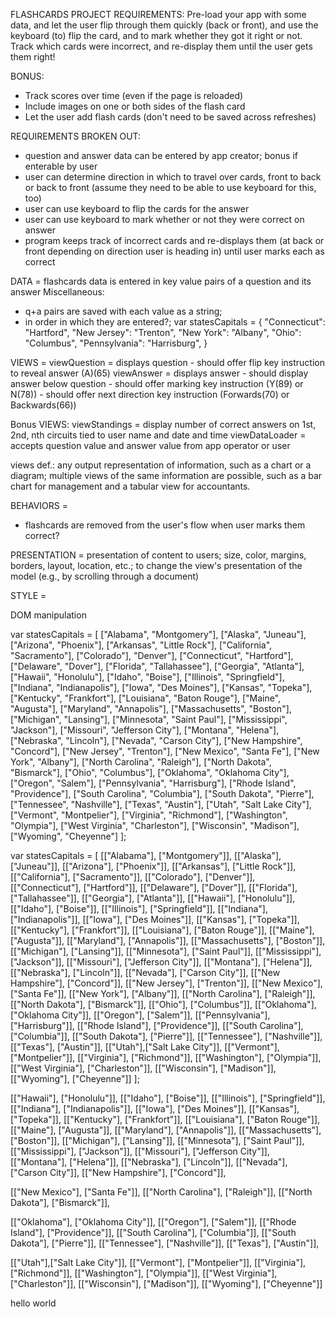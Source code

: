 FLASHCARDS PROJECT REQUIREMENTS:
Pre-load your app with some data, and let the user flip through them quickly (back or front), and use the keyboard (to) flip the card, and to mark whether they got it right or not. Track which cards were incorrect, and re-display them until the user gets them right!

BONUS:
+ Track scores over time (even if the page is reloaded)
+ Include images on one or both sides of the flash card
+ Let the user add flash cards (don't need to be saved across refreshes)

REQUIREMENTS BROKEN OUT:
- question and answer data can be entered by app creator; bonus if enterable by user
- user can determine direction in which to travel over cards, front to back or back to front (assume they need to be able to use keyboard for this, too)
- user can use keyboard to flip the cards for the answer
- user can use keyboard to mark whether or not they were correct on answer
- program keeps track of incorrect cards and re-displays them (at back or front depending on direction user is heading in) until user marks each as correct


DATA =
  flashcards data is entered in key value pairs of a question and its answer
  Miscellaneous:
  - q+a pairs are saved with each value as a string;
  - in order in which they are entered?;
  var statesCapitals = {
  "Connecticut": "Hartford",
  "New Jersey": "Trenton",
  "New York": "Albany",
  "Ohio": "Columbus",
  "Pennsylvania": "Harrisburg",
}


VIEWS =
  viewQuestion = displays question
                - should offer flip key instruction to reveal answer (A)(65)
  viewAnswer = displays answer
                - should display answer below question
                - should offer marking key instruction (Y(89) or N(78))
                - should offer next direction key instruction (Forwards(70) or Backwards(66))

  Bonus VIEWS:
  viewStandings = display number of correct answers on 1st, 2nd, nth circuits tied to user name and date and time
  viewDataLoader = accepts question value and answer value from app operator or user

views def.:
any output representation of information,
such as a chart or a diagram; multiple views of
the same information are possible, such as a bar
chart for management and a tabular view for accountants.


BEHAVIORS =
  - flashcards are removed from the user's flow when user marks them correct?


PRESENTATION = presentation of content to users;
size, color, margins, borders, layout, location,
etc.; to change the view's presentation of
the model (e.g., by scrolling through a document)

STYLE =

DOM manipulation

var statesCapitals = [
  ["Alabama", "Montgomery"],
  ["Alaska", "Juneau"],
  ["Arizona", "Phoenix"],
  ["Arkansas", "Little Rock"],
  ["California", "Sacramento"],
  ["Colorado"], "Denver"],
  ["Connecticut", "Hartford"],
  ["Delaware", "Dover"],
  ["Florida", "Tallahassee"],
  ["Georgia", "Atlanta"],
  ["Hawaii", "Honolulu"],
  ["Idaho", "Boise"],
  ["Illinois", "Springfield"],
  ["Indiana", "Indianapolis"],
  ["Iowa", "Des Moines"],
  ["Kansas", "Topeka"],
  ["Kentucky", "Frankfort"],
  ["Louisiana", "Baton Rouge"],
  ["Maine", "Augusta"],
  ["Maryland", "Annapolis"],
  ["Massachusetts", "Boston"],
  ["Michigan", "Lansing"],
  ["Minnesota", "Saint Paul"],
  ["Mississippi", "Jackson"],
  ["Missouri", "Jefferson City"],
  ["Montana", "Helena"],
  ["Nebraska", "Lincoln"],
  ["Nevada", "Carson City"],
  ["New Hampshire", "Concord"],
  ["New Jersey", "Trenton"],
  ["New Mexico", "Santa Fe"],
  ["New York", "Albany"],
  ["North Carolina", "Raleigh"],
  ["North Dakota", "Bismarck"],
  ["Ohio", "Columbus"],
  ["Oklahoma", "Oklahoma City"],
  ["Oregon", "Salem"],
  ["Pennsylvania", "Harrisburg"],
  ["Rhode Island", "Providence"],
  ["South Carolina", "Columbia"],
  ["South Dakota", "Pierre"],
  ["Tennessee", "Nashville"],
  ["Texas", "Austin"],
  ["Utah", "Salt Lake City"],
  ["Vermont", "Montpelier"],
  ["Virginia", "Richmond"],
  ["Washington", "Olympia"],
  ["West Virginia", "Charleston"],
  ["Wisconsin", "Madison"],
  ["Wyoming", "Cheyenne"]
];

var statesCapitals = [
  [["Alabama"], ["Montgomery"]],
  [["Alaska"], ["Juneau"]],
  [["Arizona"], ["Phoenix"]],
  [["Arkansas"], ["Little Rock"]],
  [["California"], ["Sacramento"]],
  [["Colorado"], ["Denver"]],
  [["Connecticut"], ["Hartford"]],
  [["Delaware"], ["Dover"]],
  [["Florida"], ["Tallahassee"]],
  [["Georgia"], ["Atlanta"]],
  [["Hawaii"], ["Honolulu"]],
  [["Idaho"], ["Boise"]],
  [["Illinois"], ["Springfield"]],
  [["Indiana"], ["Indianapolis"]],
  [["Iowa"], ["Des Moines"]],
  [["Kansas"], ["Topeka"]],
  [["Kentucky"], ["Frankfort"]],
  [["Louisiana"], ["Baton Rouge"]],
  [["Maine"], ["Augusta"]],
  [["Maryland"], ["Annapolis"]],
  [["Massachusetts"], ["Boston"]],
  [["Michigan"], ["Lansing"]],
  [["Minnesota"], ["Saint Paul"]],
  [["Mississippi"], ["Jackson"]],
  [["Missouri"], ["Jefferson City"]],
  [["Montana"], ["Helena"]],
  [["Nebraska"], ["Lincoln"]],
  [["Nevada"], ["Carson City"]],
  [["New Hampshire"], ["Concord"]],
  [["New Jersey"], ["Trenton"]],
  [["New Mexico"], ["Santa Fe"]],
  [["New York"], ["Albany"]],
  [["North Carolina"], ["Raleigh"]],
  [["North Dakota"], ["Bismarck"]],
  [["Ohio"], ["Columbus"]],
  [["Oklahoma"], ["Oklahoma City"]],
  [["Oregon"], ["Salem"]],
  [["Pennsylvania"], ["Harrisburg"]],
  [["Rhode Island"], ["Providence"]],
  [["South Carolina"], ["Columbia"]],
  [["South Dakota"], ["Pierre"]],
  [["Tennessee"], ["Nashville"]],
  [["Texas"], ["Austin"]],
  [["Utah"],["Salt Lake City"]],
  [["Vermont"], ["Montpelier"]],
  [["Virginia"], ["Richmond"]],
  [["Washington"], ["Olympia"]],
  [["West Virginia"], ["Charleston"]],
  [["Wisconsin"], ["Madison"]],
  [["Wyoming"], ["Cheyenne"]]
];

[["Hawaii"], ["Honolulu"]],
[["Idaho"], ["Boise"]],
[["Illinois"], ["Springfield"]],
[["Indiana"], ["Indianapolis"]],
[["Iowa"], ["Des Moines"]],
[["Kansas"], ["Topeka"]],
[["Kentucky"], ["Frankfort"]],
[["Louisiana"], ["Baton Rouge"]],
[["Maine"], ["Augusta"]],
[["Maryland"], ["Annapolis"]],
[["Massachusetts"], ["Boston"]],
[["Michigan"], ["Lansing"]],
[["Minnesota"], ["Saint Paul"]],
[["Mississippi"], ["Jackson"]],
[["Missouri"], ["Jefferson City"]],
[["Montana"], ["Helena"]],
[["Nebraska"], ["Lincoln"]],
[["Nevada"], ["Carson City"]],
[["New Hampshire"], ["Concord"]],

[["New Mexico"], ["Santa Fe"]],
[["North Carolina"], ["Raleigh"]],
[["North Dakota"], ["Bismarck"]],

[["Oklahoma"], ["Oklahoma City"]],
[["Oregon"], ["Salem"]],
[["Rhode Island"], ["Providence"]],
[["South Carolina"], ["Columbia"]],
[["South Dakota"], ["Pierre"]],
[["Tennessee"], ["Nashville"]],
[["Texas"], ["Austin"]],

[["Utah"],["Salt Lake City"]],
[["Vermont"], ["Montpelier"]],
[["Virginia"], ["Richmond"]],
[["Washington"], ["Olympia"]],
[["West Virginia"], ["Charleston"]],
[["Wisconsin"], ["Madison"]],
[["Wyoming"], ["Cheyenne"]]

hello world
